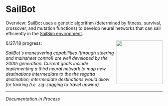 # SailBot



Overview:  SailBot uses a genetic algorithm (determined by fitness, survival, crossover, and mutation functions) to develop neural networks that can sail efficiently in the [SailSim environment](https://github.com/rahil-p/SailSim).

<img src="https://raw.githubusercontent.com/rahil-p/rahil-site/master/images/sailbot.png" width="150" height="140" style="float:right;">

6/27/18 progress:  

*SailBot's maneuvering capabilities (through steering and mainsheet control) are well developed by the 200th generation.  Current goals include implementing a third neural network to map new destinations intermediate to the the regatta destination; intermediate destinations would allow for tacking (i.e. zig-zagging to travel upwind)*

___

*Documentation in Process*
